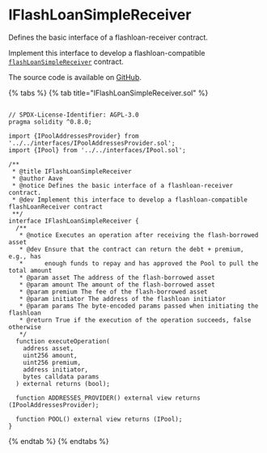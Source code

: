 # IFlashLoanSimpleReceiver

Defines the basic interface of a flashloan-receiver contract.

Implement this interface to develop a flashloan-compatible [`flashLoanSimpleReceiver`](../base/flashloansimplereceiverbase.md) contract.

The source code is available on [GitHub](https://github.com/aave/aave-v3-core/blob/master/contracts/flashloan/interfaces/IFlashLoanSimpleReceiver.sol).

{% tabs %}
{% tab title="IFlashLoanSimpleReceiver.sol" %}
```solidity

// SPDX-License-Identifier: AGPL-3.0
pragma solidity ^0.8.0;

import {IPoolAddressesProvider} from '../../interfaces/IPoolAddressesProvider.sol';
import {IPool} from '../../interfaces/IPool.sol';

/**
 * @title IFlashLoanSimpleReceiver
 * @author Aave
 * @notice Defines the basic interface of a flashloan-receiver contract.
 * @dev Implement this interface to develop a flashloan-compatible flashLoanReceiver contract
 **/
interface IFlashLoanSimpleReceiver {
  /**
   * @notice Executes an operation after receiving the flash-borrowed asset
   * @dev Ensure that the contract can return the debt + premium, e.g., has
   *      enough funds to repay and has approved the Pool to pull the total amount
   * @param asset The address of the flash-borrowed asset
   * @param amount The amount of the flash-borrowed asset
   * @param premium The fee of the flash-borrowed asset
   * @param initiator The address of the flashloan initiator
   * @param params The byte-encoded params passed when initiating the flashloan
   * @return True if the execution of the operation succeeds, false otherwise
   */
  function executeOperation(
    address asset,
    uint256 amount,
    uint256 premium,
    address initiator,
    bytes calldata params
  ) external returns (bool);

  function ADDRESSES_PROVIDER() external view returns (IPoolAddressesProvider);

  function POOL() external view returns (IPool);
}

```
{% endtab %}
{% endtabs %}